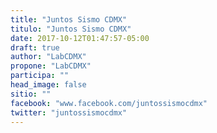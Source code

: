 ```yaml
---
title: "Juntos Sismo CDMX"
titulo: "Juntos Sismo CDMX"
date: 2017-10-12T01:47:57-05:00
draft: true
author: "LabCDMX"
propone: "LabCDMX"
participa: ""
head_image: false
sitio: ""
facebook: "www.facebook.com/juntossismocdmx"
twitter: "juntossismocdmx"
---
```

